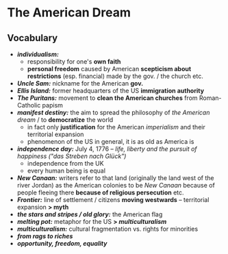 # The American Dream

## Vocabulary

- ***individualism:***
	- responsibility for one's **own faith**
	- **personal freedom** caused by American **scepticism about restrictions** (esp. financial) made by the gov. / the church etc.
- ***Uncle Sam:*** nickname for the American **gov.**
- ***Ellis Island:*** former headquarters of the US **immigration authority**
- ***The Puritans:*** movement to **clean the American churches** from Roman-Catholic papism
- ***manifest destiny:*** the aim to spread the philosophy of *the American dream* / to **democratize** the world
	- in fact only **justification** for the American *imperialism* and their territorial expansion
	- phenomenon of the US in general, it is as old as America is
- ***independence day:*** July 4, 1776 – *life, liberty and the pursuit of happiness ("das Streben nach Glück")*
	- independence from the UK
	- every human being is equal
- ***New Canaan:*** writers refer to that land (originally the land west of the river Jordan) as the American colonies to be *New Canaan* because of people fleeing there **because of religious persecution** etc.
- ***Frontier:*** line of settlement / citizens **moving westwards** – territorial expansion **> myth**
- ***the stars and stripes / old glory:*** the American flag
- ***melting pot:*** metaphor for the US **> *multiculturalism***
- ***multiculturalism:*** cultural fragmentation vs. rights for minorities
- ***from rags to riches***
- ***opportunity, freedom, equality***

<!--stackedit_data:
eyJoaXN0b3J5IjpbLTUxNTAzNjc0NiwtNjE1MTE0NDk0LC0xMz
g3OTQyNzExLC0xOTI1MTU2MTg2LDgxODk3MDAzNCwtMjAyOTQz
NjE5NCwtNzA5MDg4NDAyXX0=
-->